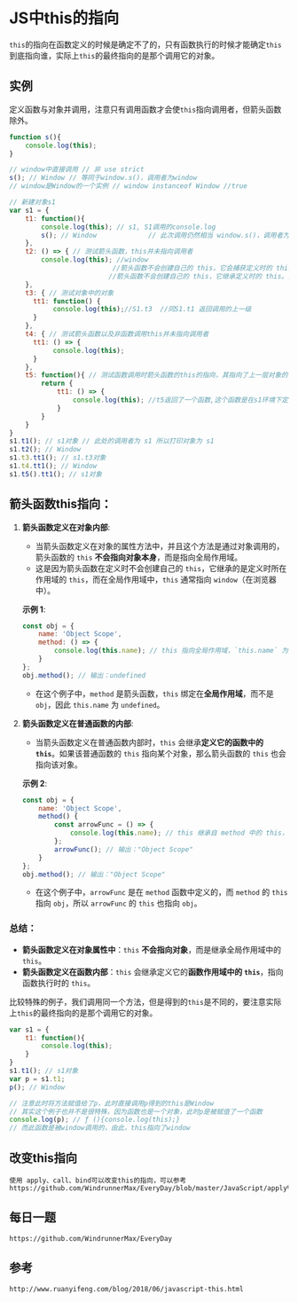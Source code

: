 # JS中this的指向

`this`的指向在函数定义的时候是确定不了的，只有函数执行的时候才能确定`this`到底指向谁，实际上`this`的最终指向的是那个调用它的对象。

## 实例
定义函数与对象并调用，注意只有调用函数才会使`this`指向调用者，但箭头函数除外。
```javascript
function s(){
    console.log(this);
}

// window中直接调用 // 非 use strict
s(); // Window // 等同于window.s()，调用者为window
// window是Window的一个实例 // window instanceof Window //true

// 新建对象s1
var s1 = {
    t1: function(){ 
        console.log(this); // s1, S1调用的console.log
        s(); // Window             // 此次调用仍然相当 window.s()，调用者为window
    },
    t2: () => { // 测试箭头函数，this并未指向调用者
        console.log(this); //window 
        				  //箭头函数不会创建自己的 this，它会捕获定义时的 this，并且永久绑定到它的定义环境中(不会改变)
        				 //箭头函数不会创建自己的 this，它继承定义时的 this。因为 t2 是在全局环境下定义的，this 绑定到 window，所以输出 window。
    },
    t3: { // 测试对象中的对象
      tt1: function() {
           console.log(this);//S1.t3  //同S1.t1 返回调用的上一级 
      }  
    },
    t4: { // 测试箭头函数以及非函数调用this并未指向调用者
      tt1: () => {
           console.log(this); 
      }  
    },
    t5: function(){ // 测试函数调用时箭头函数的this的指向，其指向了上一层对象的调用者
        return {
            tt1: () => {
                console.log(this); //t5返回了一个函数,这个函数是在s1环境下定义的,所以是S1
            }
        }
    }
}
s1.t1(); // s1对象 // 此处的调用者为 s1 所以打印对象为 s1
s1.t2(); // Window
s1.t3.tt1(); // s1.t3对象
s1.t4.tt1(); // Window
s1.t5().tt1(); // s1对象
```

## 箭头函数this指向：

1. **箭头函数定义在对象内部**:
   - 当箭头函数定义在对象的属性方法中，并且这个方法是通过对象调用的，箭头函数的 `this` **不会指向对象本身**，而是指向全局作用域。
   - 这是因为箭头函数在定义时不会创建自己的 `this`，它继承的是定义时所在作用域的 `this`，而在全局作用域中，`this` 通常指向 `window`（在浏览器中）。

   **示例 1**:
   ```javascript
   const obj = {
       name: 'Object Scope',
       method: () => {
           console.log(this.name); // this 指向全局作用域，`this.name` 为 undefined
       }
   };
   obj.method(); // 输出：undefined
   ```
   - 在这个例子中，`method` 是箭头函数，`this` 绑定在**全局作用域**，而不是 `obj`，因此 `this.name` 为 `undefined`。

2. **箭头函数定义在普通函数的内部**:
   - 当箭头函数定义在普通函数内部时，`this` 会继承**定义它的函数中的 `this`**。如果该普通函数的 `this` 指向某个对象，那么箭头函数的 `this` 也会指向该对象。

   **示例 2**:
   ```javascript
   const obj = {
       name: 'Object Scope',
       method() {
           const arrowFunc = () => {
               console.log(this.name); // this 继承自 method 中的 this，指向 obj
           };
           arrowFunc(); // 输出："Object Scope"
       }
   };
   obj.method(); // 输出："Object Scope"
   ```
   - 在这个例子中，`arrowFunc` 是在 `method` 函数中定义的，而 `method` 的 `this` 指向 `obj`，所以 `arrowFunc` 的 `this` 也指向 `obj`。

### 总结：
- **箭头函数定义在对象属性中**：`this` **不会指向对象**，而是继承全局作用域中的 `this`。
- **箭头函数定义在函数内部**：`this` 会继承定义它的**函数作用域中的 `this`**，指向函数执行时的 `this`。

比较特殊的例子，我们调用同一个方法，但是得到的`this`是不同的，要注意实际上`this`的最终指向的是那个调用它的对象。

```javascript
var s1 = {
    t1: function(){
        console.log(this);
    }
}
s1.t1(); // s1对象
var p = s1.t1;
p(); // Window

// 注意此时将方法赋值给了p，此时直接调用p得到的this是Window
// 其实这个例子也并不是很特殊，因为函数也是一个对象，此时p是被赋值了一个函数
console.log(p); // ƒ (){console.log(this);}
// 而此函数是被window调用的，由此，this指向了window
```

## 改变this指向

```
使用 apply、call、bind可以改变this的指向，可以参考
https://github.com/WindrunnerMax/EveryDay/blob/master/JavaScript/apply%E3%80%81call%E3%80%81bind.md
```

## 每日一题

```
https://github.com/WindrunnerMax/EveryDay
```

## 参考
```
http://www.ruanyifeng.com/blog/2018/06/javascript-this.html
```